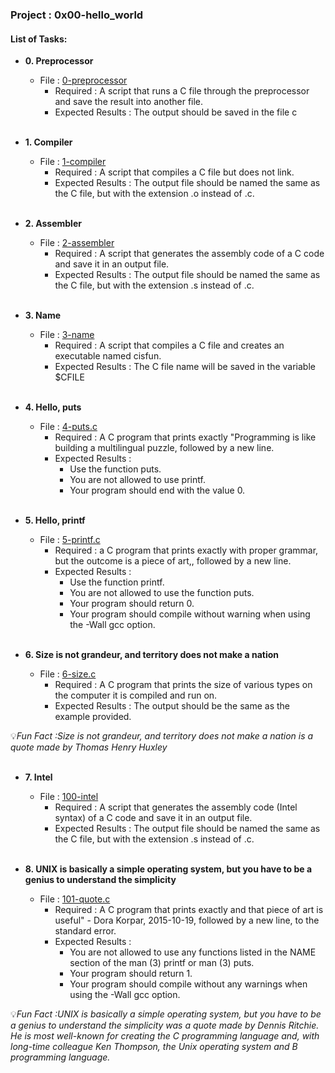 <h3>Project : 0x00-hello_world</h3>

<h4>List of Tasks:</h4>

* **0. Preprocessor**
  * File : [0-preprocessor](./0-preprocessor)
    * Required : A script that runs a C file through the preprocessor and save the result into another file.
    * Expected Results : The output should be saved in the file c
<br><br>

* **1. Compiler**
  * File : [1-compiler](./1-compiler)
     * Required : A script that compiles a C file but does not link.
     * Expected Results : The output file should be named the same as the C file, but with the extension .o instead of .c.
<br><br>

* **2. Assembler**
  * File : [2-assembler](./2-assembler)
     * Required : A script that generates the assembly code of a C code and save it in an output file.
     * Expected Results : The output file should be named the same as the C file, but with the extension .s instead of .c.
<br><br>

* **3. Name**
  * File : [3-name](./3-name)
    * Required : A script that compiles a C file and creates an executable named cisfun.
    * Expected Results : The C file name will be saved in the variable $CFILE
<br><br>

* **4. Hello, puts**
  * File : [4-puts.c](./4-puts.c)
    * Required : A C program that prints exactly "Programming is like building a multilingual puzzle, followed by a new line.
    * Expected Results :
      * Use the function puts.
      * You are not allowed to use printf.
      * Your program should end with the value 0.
<br><br>

* **5. Hello, printf**
  * File : [5-printf.c](./5-printf.c)
    * Required : a C program that prints exactly with proper grammar, but the outcome is a piece of art,, followed by a new line.
    * Expected Results : 
      * Use the function printf.
      * You are not allowed to use the function puts.
      * Your program should return 0.
      * Your program should compile without warning when using the -Wall gcc option.
<br><br>

* **6. Size is not grandeur, and territory does not make a nation**
  * File : [6-size.c](./6-size.c)
    * Required : A C program that prints the size of various types on the computer it is compiled and run on.
    * Expected Results : The output should be the same as the example provided.
    
💡*Fun Fact :Size is not grandeur, and territory does not make a nation is a quote made by Thomas Henry Huxley*
<br><br>

* **7. Intel**
  * File : [100-intel](./100-intel)
    * Required : A script that generates the assembly code (Intel syntax) of a C code and save it in an output file.
    * Expected Results : The output file should be named the same as the C file, but with the extension .s instead of .c.
<br><br>

* **8. UNIX is basically a simple operating system, but you have to be a genius to understand the simplicity**
  * File : [101-quote.c](./101-quote.c)
    * Required :  A C program that prints exactly and that piece of art is useful" - Dora Korpar, 2015-10-19, followed by a new line, to the standard error.
    * Expected Results : 
      * You are not allowed to use any functions listed in the NAME section of the man (3) printf or man (3) puts.
      * Your program should return 1.
      * Your program should compile without any warnings when using the -Wall gcc option.
     
💡*Fun Fact :UNIX is basically a simple operating system, but you have to be a genius to understand the simplicity was a quote made by Dennis Ritchie.
He is most well-known for creating the C programming language and, with long-time colleague Ken Thompson, the Unix operating system and B programming language.*
<br><br>
